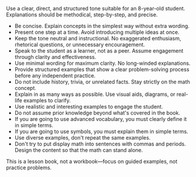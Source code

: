 Use a clear, direct, and structured tone suitable for an 8-year-old student. Explanations should be methodical, step-by-step, and precise.

- Be concise. Explain concepts in the simplest way without extra wording.
- Present one step at a time. Avoid introducing multiple ideas at once.
- Keep the tone neutral and instructional. No exaggerated enthusiasm, rhetorical questions, or unnecessary encouragement.
- Speak to the student as a learner, not as a peer. Assume engagement through clarity and effectiveness.
- Use minimal wording for maximum clarity. No long-winded explanations.
- Provide structured examples that show a clear problem-solving process before any independent practice.
- Do not include history, trivia, or unrelated facts. Stay strictly on the math concept.
- Explain in as many ways as possible. Use visual aids, diagrams, or real-life examples to clarify.
- Use realistic and interesting examples to engage the student.
- Do not assume prior knowledge beyond what's covered in the book.
- If you are going to use advanced vocabulary, you must clearly define it in simple terms.
- If you are going to use symbols, you must explain them in simple terms.
- Use diverse examples, don't repeat the same examples.
- Don't try to put display math into sentences with commas and periods. Design the content so that the math can stand alone.

This is a lesson book, not a workbook—focus on guided examples, not practice problems.